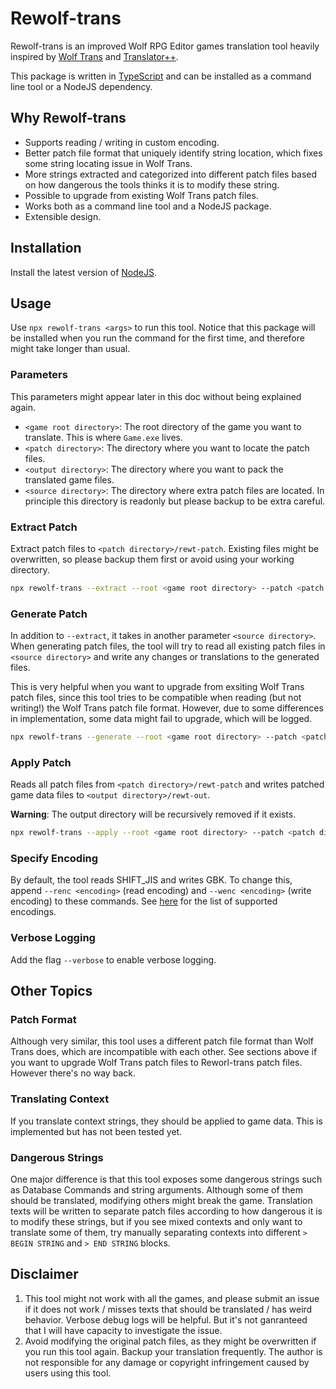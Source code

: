 # Rewolf-trans

Rewolf-trans is an improved Wolf RPG Editor games translation tool heavily inspired by [Wolf Trans](https://github.com/elizagamedev/wolftrans) and [Translator++](https://dreamsavior.net/translator-plusplus/).

This package is written in [TypeScript](https://www.typescriptlang.org/) and can be installed as a command line tool or a NodeJS dependency.

## Why Rewolf-trans
- Supports reading / writing in custom encoding.
- Better patch file format that uniquely identify string location, which fixes some string locating issue in Wolf Trans.
- More strings extracted and categorized into different patch files based on how dangerous the tools thinks it is to modify these string.
- Possible to upgrade from existing Wolf Trans patch files.
- Works both as a command line tool and a NodeJS package.
- Extensible design.

## Installation

Install the latest version of [NodeJS](https://nodejs.org/).

## Usage

Use `npx rewolf-trans <args>` to run this tool. Notice that this package will be installed when you run the command for the first time, and therefore might take longer than usual.

### Parameters
This parameters might appear later in this doc without being explained again.
- `<game root directory>`: The root directory of the game you want to translate. This is where `Game.exe` lives.
- `<patch directory>`: The directory where you want to locate the patch files.
- `<output directory>`: The directory where you want to pack the translated game files.
- `<source directory>`: The directory where extra patch files are located. In principle this directory is readonly but please backup to be extra careful.

### Extract Patch

Extract patch files to `<patch directory>/rewt-patch`. Existing files might be overwritten, so please backup them first or avoid using your working directory.

```bash
npx rewolf-trans --extract --root <game root directory> --patch <patch directory>
```

### Generate Patch

In addition to `--extract`, it takes in another parameter `<source directory>`. When generating patch files, the tool will try to read all existing patch files in `<source directory>` and write any changes or translations to the generated files.

This is very helpful when you want to upgrade from exsiting Wolf Trans patch files, since this tool tries to be compatible when reading (but not writing!) the Wolf Trans patch file format. However, due to some differences in implementation, some data might fail to upgrade, which will be logged.

```bash
npx rewolf-trans --generate --root <game root directory> --patch <patch directory> --source <source directory>
```

### Apply Patch
Reads all patch files from `<patch directory>/rewt-patch` and writes patched game data files to `<output directory>/rewt-out`.

**Warning**: The output directory will be recursively removed if it exists.

```bash
npx rewolf-trans --apply --root <game root directory> --patch <patch directory> --output <output directory>
```

### Specify Encoding
By default, the tool reads SHIFT_JIS and writes GBK. To change this, append `--renc <encoding>` (read encoding) and `--wenc <encoding>` (write encoding) to these commands.  See [here](https://www.npmjs.com/package/iconv-lite#supported-encodings) for the list of supported encodings.

### Verbose Logging
Add the flag `--verbose` to enable verbose logging.

## Other Topics
### Patch Format
Although very similar, this tool uses a different patch file format than Wolf Trans does, which are incompatible with each other. See sections above if you want to upgrade Wolf Trans patch files to Reworl-trans patch files. However there's no way back.

### Translating Context
If you translate context strings, they should be applied to game data. This is implemented but has not been tested yet.

### Dangerous Strings
One major difference is that this tool exposes some dangerous strings such as Database Commands and string arguments. Although some of them should be translated, modifying others might break the game. Translation texts will be written to separate patch files according to how dangerous it is to modify these strings, but if you see mixed contexts and only want to translate some of them, try manually separating contexts into different `> BEGIN STRING` and `> END STRING` blocks.

## Disclaimer
1. This tool might not work with all the games, and please submit an issue if it does not work / misses texts that should be translated / has weird behavior. Verbose debug logs will be helpful. But it's not ganranteed that I will have capacity to investigate the issue.
2. Avoid modifying the original patch files, as they might be overwritten if you run this tool again. Backup your translation frequently. The author is not responsible for any damage or copyright infringement caused by users using this tool.